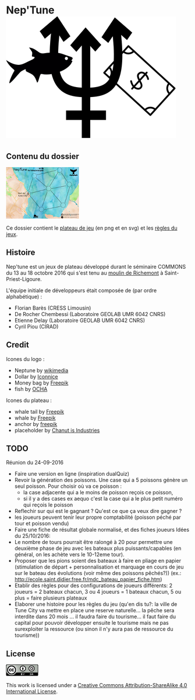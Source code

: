 Nep'Tune ![logo](./img/Neptune_logo.png)
=========
## Contenu du dossier
![une idée du plateau](./img/board_miniature.png)

Ce dossier contient le [plateau de jeu](img/board.png) (en png et en svg) et les [règles du jeux](game_rules.md).

## Histoire

Nep'tune est un jeux de plateau développé durant le séminaire COMMONS du 13 au 18 octobre 2016 qui s'est tenu au [moulin de Richemont](http://www.openstreetmap.org/?mlat=45.7024&mlon=1.3352#map=16/45.7024/1.3352) à Saint-Priest-Ligoure.

L'équipe initiale de développeurs était composée de (par ordre alphabétique) :
* Florian Barès (CRESS Limousin)
* De Rocher Chembessi (Laboratoire GEOLAB UMR 6042 CNRS)
* Etienne Delay (Laboratoire GEOLAB UMR 6042 CNRS)
* Cyril Piou (CIRAD)

## Credit

Icones du logo :
* Neptune by [wikimedia](https://fr.wikipedia.org/wiki/Neptune_%28plan%C3%A8te%29#/media/File:Neptune_symbol.svg)
* Dollar by [Iconnice](http://www.flaticon.com/free-icon/money_131052)
* Money bag by [Freepik](http://www.flaticon.com/free-icon/money-bag-with-dollar-symbol_61584)
* fish by [OCHA](http://www.flaticon.com/free-icon/fish-silhouette_27847)

Icones du plateau :
  * whale tail by [Freepik](http://www.flaticon.com/free-icon/whale_166893)
  * whale by [Freepik](http://www.flaticon.com/free-icon/whale-breathing_85159)
  * anchor by [freepik](http://www.flaticon.com/free-icon/big-anchor_85117)
  * placeholder by [Chanut is Industries](http://www.flaticon.com/free-icon/placeholder_181508)

## TODO
Réunion du 24-09-2016
  * Faire une version en ligne (inspiration dualQuiz)
  * Revoir la génération des poissons. Une case qui a 5 poissons génère un seul poisson. Pour choisir où va ce poisson :
    * la case adjacente qui a le moins de poisson reçois ce poisson,
    * si il y a des cases ex aequo c'est la case qui a le plus petit numéro qui reçois le poisson
  * Reflechir sur qui est le gagnant ? Qu'est ce que ça veux dire gagner ?
  * les joueurs peuvent tenir leur propre comptabilité (poisson péché par tour et poisson vendu)
  * Faire une fiche de résultat globale normalisé, et des fiches joueurs
Idées du 25/10/2016:
 * Le nombre de tours pourrait être ralongé à 20 pour permettre une deuxième phase de jeu avec les bateaux plus puissants/capables (en général, on les achète vers le 10-12eme tour).
 * Proposer que les pions soient des bateaux à faire en pliage en papier (stimulation de départ + personnalisation et marquage en cours de jeu sur le bateau des évolutions (voir même des poissons pêchés?)) (ex.: http://ecole.saint.didier.free.fr/mdc_bateau_papier_fiche.htm)
 * Etablir des règles pour des configurations de joueurs différents: 2 joueurs = 2 bateaux chacun, 3 ou 4 joueurs = 1 bateaux chacun, 5 ou plus = faire plusieurs plateaux
 * Elaborer une histoire pour les règles du jeu (qu'en dis tu?: la ville de Tune City va mettre en place une reserve naturelle... la pêche sera interdite dans 20 mois ... il faudra faire du tourisme...  il faut faire du capital pour pouvoir développer ensuite le tourisme mais ne pas surexploiter la ressource (ou sinon il n'y aura pas de ressource du tourisme))

## License
![cc by sa](./img/icone_cc.png)

This work is licensed under a [Creative Commons Attribution-ShareAlike 4.0 International License](https://creativecommons.org/licenses/by-sa/4.0/).
